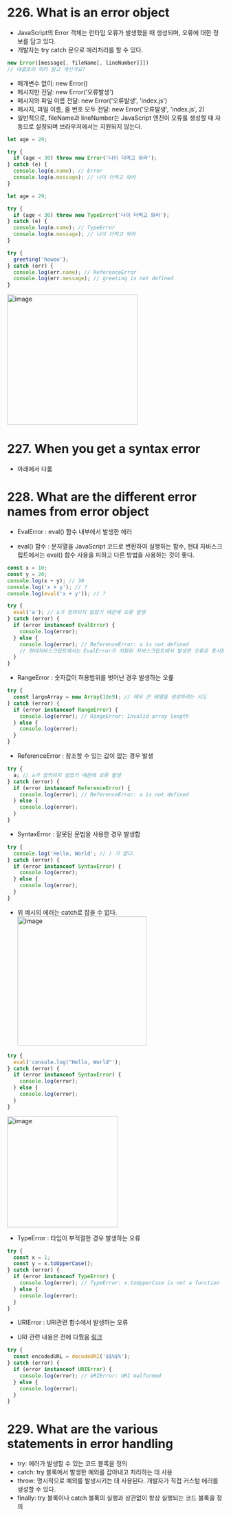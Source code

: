 # 226. What is an error object

- JavaScript의 Error 객체는 런타임 오류가 발생했을 때 생성되며, 오류에 대한 정보를 담고 있다.
- 개발자는 try catch 문으로 에러처리를 할 수 있다.

```js
new Error([message[, fileName[, lineNumber]]])
// 대괄호의 의미 알고 계신가요?
```

- 매개변수 없이: new Error()
- 메시지만 전달: new Error('오류발생')
- 메시지와 파일 이름 전달: new Error('오류발생', 'index.js')
- 메시지, 파일 이름, 줄 번호 모두 전달: new Error('오류발생', 'index.js', 2)
- 일반적으로, fileName과 lineNumber는 JavaScript 엔진이 오류를 생성할 때 자동으로 설정되며 브라우저에서는 지원되지 않는다.

```js
let age = 29;

try {
  if (age < 30) throw new Error('나이 더먹고 와라');
} catch (e) {
  console.log(e.name); // Error
  console.log(e.message); // 나이 더먹고 와라
}

let age = 29;

try {
  if (age < 30) throw new TypeError('나이 더먹고 와라');
} catch (e) {
  console.log(e.name); // TypeError
  console.log(e.message); // 나이 더먹고 와라
}

try {
  greeting('howoo');
} catch (err) {
  console.log(err.name); // ReferenceError
  console.log(err.message); // greeting is not defined
}
```

<img width="303" alt="image" src="https://github.com/CS-TeamStudy/CS_Study_for_Interview/assets/87072568/b267ac13-f1c0-4dd1-acd7-d872411da829">

# 227. When you get a syntax error

- 아래에서 다룸

# 228. What are the different error names from error object

- EvalError : eval() 함수 내부에서 발생한 에러

* eval() 함수 : 문자열을 JavaScript 코드로 변환하여 실행하는 함수, 현대 자바스크립트에서는 eval() 함수 사용을 피하고 다른 방법을 사용하는 것이 좋다.

```js
const x = 10;
const y = 20;
console.log(x + y); // 30
console.log('x + y'); // ?
console.log(eval('x + y')); // ?
```

```js
try {
  eval('a'); // a가 정의되지 않았기 때문에 오류 발생
} catch (error) {
  if (error instanceof EvalError) {
    console.log(error);
  } else {
    console.log(error); // ReferenceError: a is not defined
    // 현대자바스크립트에서는 EvalError가 치환된 자바스크립트에서 발생한 오류로 표시된다.
  }
}
```

- RangeError : 숫자값이 허용범위를 벗어난 경우 발생하는 오륲

```js
try {
  const largeArray = new Array(10e9); // 매우 큰 배열을 생성하려는 시도
} catch (error) {
  if (error instanceof RangeError) {
    console.log(error); // RangeError: Invalid array length
  } else {
    console.log(error);
  }
}
```

- ReferenceError : 참조할 수 있는 값이 없는 경우 발생

```js
try {
  a; // a가 정의되지 않았기 때문에 오류 발생
} catch (error) {
  if (error instanceof ReferenceError) {
    console.log(error); // ReferenceError: a is not defined
  } else {
    console.log(error);
  }
}
```

- SyntaxError : 잘못된 문법을 사용한 경우 발생함

```js
try {
  console.log('Hello, World'; // ) 가 없다.
} catch (error) {
  if (error instanceof SyntaxError) {
    console.log(error);
  } else {
    console.log(error);
  }
}
```

- 위 예시의 에러는 catch로 잡을 수 없다.
  <img width="300" alt="image" src="https://github.com/CS-TeamStudy/CS_Study_for_Interview/assets/87072568/7c92c0ed-0643-4c6c-8391-0ae6e3aad4a7">

```js
try {
  eval('console.log("Hello, World"');
} catch (error) {
  if (error instanceof SyntaxError) {
    console.log(error);
  } else {
    console.log(error);
  }
}
```

<img width="258" alt="image" src="https://github.com/CS-TeamStudy/CS_Study_for_Interview/assets/87072568/7e63efa9-c97b-47c6-bb08-60ecad9aa74e">

- TypeError : 타입이 부적절한 경우 발생하는 오류

```js
try {
  const x = 1;
  const y = x.toUpperCase();
} catch (error) {
  if (error instanceof TypeError) {
    console.log(error); // TypeError: x.toUpperCase is not a function
  } else {
    console.log(error);
  }
}
```

- URIError : URI관련 함수에서 발생하는 오류

* URI 관련 내용은 전에 다뤘음 [링크](<https://github.com/CS-TeamStudy/CS_Study_for_Interview/blob/master/Javascript/Object.create()%20%26%20encode%20URL%20%26%20decode%20URL.md>)

```js
try {
  const encodedURL = decodeURI('$$%$%');
} catch (error) {
  if (error instanceof URIError) {
    console.log(error); // URIError: URI malformed
  } else {
    console.log(error);
  }
}
```

# 229. What are the various statements in error handling

- try: 에러가 발생할 수 있는 코드 블록을 정의
- catch: try 블록에서 발생한 예외를 잡아내고 처리하는 데 사용
- throw: 명시적으로 예외를 발생시키는 데 사용된다. 개발자가 직접 커스텀 에러를 생성할 수 있다.
- finally: try 블록이나 catch 블록의 실행과 상관없이 항상 실행되는 코드 블록을 정의
